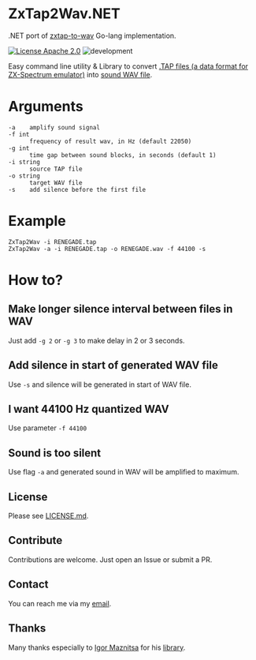 # ZxTap2Wav.NET

.NET port of [zxtap-to-wav](https://github.com/raydac/zxtap-to-wav) Go-lang implementation.

[![License Apache 2.0](https://img.shields.io/badge/license-Apache%20License%202.0-green.svg)](http://www.apache.org/licenses/LICENSE-2.0) ![development](https://github.com/semack/zxtap2wav/workflows/development/badge.svg)

Easy command line utility & Library to convert [.TAP files (a data format for ZX-Spectrum emulator)](http://fileformats.archiveteam.org/wiki/TAP_(ZX_Spectrum)) into [sound WAV file](https://en.wikipedia.org/wiki/WAV).

# Arguments
```
-a    amplify sound signal
-f int
      frequency of result wav, in Hz (default 22050)
-g int
      time gap between sound blocks, in seconds (default 1)
-i string
      source TAP file
-o string
      target WAV file
-s    add silence before the first file
```
# Example
```
ZxTap2Wav -i RENEGADE.tap
ZxTap2Wav -a -i RENEGADE.tap -o RENEGADE.wav -f 44100 -s
```
# How to?

## Make longer silence interval between files in WAV
Just add `-g 2` or `-g 3` to make delay in 2 or 3 seconds.

## Add silence in start of generated WAV file
Use `-s` and silence will be generated in start of WAV file.

## I want 44100 Hz quantized WAV
Use parameter `-f 44100`

## Sound is too silent
Use flag `-a` and generated sound in WAV will be amplified to maximum.

## License
Please see [LICENSE.md](LICENSE.md).

## Contribute
Contributions are welcome. Just open an Issue or submit a PR. 

## Contact
You can reach me via my [email](mailto://semack@gmail.com).

## Thanks
Many thanks especially to [Igor Maznitsa](https://github.com/raydac) for his [library](https://github.com/raydac/zxtap-to-wav).


